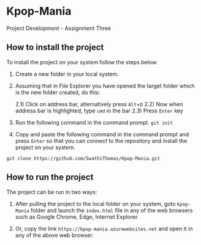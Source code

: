 # Kpop-Mania
Project Development - Assignment Three

## How to install the project
To install the project on your system follow the steps below:

1) Create a new folder in your local system.

2) Assuming that in File Explorer you have opened the target folder which is the new folder created, do this:

    2.1) Click on address bar, alternatively press ```Alt```+```D```
    2.2) Now when address bar is highlighted, type ```cmd``` in the bar
    2.3) Press ```Enter``` key

3) Run the following command in the command prompt.
```git init```

4) Copy and paste the following command in the command prompt and press ```Enter``` so that you can connect to the repository and install the project on your system.
```
git clone https://github.com/SwathiThomas/Kpop-Mania.git
```

## How to run the project
The project can be run in two ways:

1) After pulling the project to the local folder on your system, goto ```Kpop-Mania``` folder and launch the ```index.html``` file in any of the web browsers such as Google Chrome, Edge, Internet Explorer.

2) Or, copy the link ```https://kpop-mania.azurewebsites.net``` and open it in any of the above web browser.
